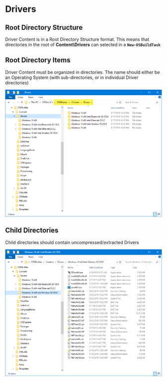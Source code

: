 # Drivers

## Root Directory Structure

Driver Content is in a Root Directory Structure format.  This means that directories in the root of **Content\Drivers** can selected in a **`New-OSBuildTask`**

## Root Directory Items

Driver Content must be organized in directories.  The name should either be an Operating System \(with sub-directories, or in individual Driver directories\)

![](../../../../../.gitbook/assets/image%20%28104%29.png)

## Child Directories

Child directories should contain uncompressed/extracted Drivers

![](../../../../../.gitbook/assets/image%20%2819%29.png)


